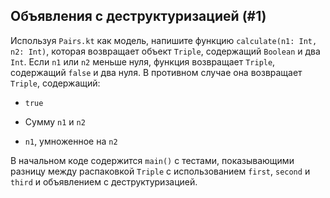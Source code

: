 ## Объявления с деструктуризацией (#1)

Используя `Pairs.kt` как модель, напишите функцию `calculate(n1: Int, n2: Int)`, которая возвращает объект `Triple`, содержащий `Boolean` и два `Int`. Если `n1` или `n2` меньше нуля, функция возвращает `Triple`, содержащий `false` и два нуля. В противном случае она возвращает `Triple`, содержащий:

+ `true`

+ Сумму `n1` и `n2`

+ `n1`, умноженное на `n2`

В начальном коде содержится `main()` с тестами, показывающими разницу между распаковкой `Triple` с использованием `first`, `second` и `third` и объявлением с деструктуризацией.